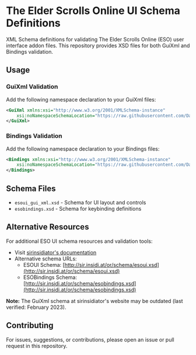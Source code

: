# The Elder Scrolls Online UI Schema Definitions

XML Schema definitions for validating The Elder Scrolls Online (ESO) user interface addon files. This repository provides XSD files for both GuiXml and Bindings validation.

## Usage

### GuiXml Validation

Add the following namespace declaration to your GuiXml files:

```xml
<GuiXml xmlns:xsi="http://www.w3.org/2001/XMLSchema-instance"
    xsi:noNamespaceSchemaLocation="https://raw.githubusercontent.com/DakJaniels/esoui_gui_xsd/main/esoui_gui_xml.xsd">
</GuiXml>
```

### Bindings Validation

Add the following namespace declaration to your Bindings files:

```xml
<Bindings xmlns:xsi="http://www.w3.org/2001/XMLSchema-instance"
    xsi:noNamespaceSchemaLocation="https://raw.githubusercontent.com/DakJaniels/esoui_gui_xsd/main/esobindings.xsd">
</Bindings>
```

## Schema Files

- `esoui_gui_xml.xsd` - Schema for UI layout and controls
- `esobindings.xsd` - Schema for keybinding definitions

## Alternative Resources

For additional ESO UI schema resources and validation tools:

- Visit [sirinsidiator's documentation](https://sir.insidi.at/or/2018/07/10/schema-definition-for-esoui-xml/)
- Alternative schema URLs:
  - ESOUI Schema: [http://sir.insidi.at/or/schema/esoui.xsd](http://sir.insidi.at/or/schema/esoui.xsd)
  - ESOBindings Schema: [http://sir.insidi.at/or/schema/esobindings.xsd](http://sir.insidi.at/or/schema/esobindings.xsd)

**Note:** The GuiXml schema at sirinsidiator's website may be outdated (last verified: February 2023).

## Contributing

For issues, suggestions, or contributions, please open an issue or pull request in this repository.
